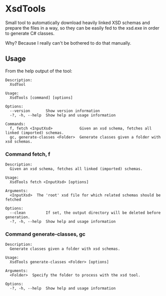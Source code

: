 # XsdTools
Small tool to automatically download heavily linked XSD schemas and prepare the files in a way, so they 
can be easily fed to the xsd.exe in order to generate C# classes.

Why? Because I really can't be bothered to do that manually.

## Usage
From the help output of the tool:

```
Description:
  XsdTool

Usage:
  XsdTools [command] [options]

Options:
  --version       Show version information
  -?, -h, --help  Show help and usage information

Commands:
  f, fetch <InputXsd>            Given an xsd schema, fetches all linked (imported) schemas.
  gc, generate-classes <Folder>  Generate classes given a folder with xsd schemas.

```

### Command fetch, f
```
Description:
  Given an xsd schema, fetches all linked (imported) schemas.

Usage:
  XsdTools fetch <InputXsd> [options]

Arguments:
  <InputXsd>  The 'root' xsd file for which related schemas should be fetched

Options:
  --clean         If set, the output directory will be deleted before generation.
  -?, -h, --help  Show help and usage information
```

### Command generate-classes, gc
```
Description:
  Generate classes given a folder with xsd schemas.

Usage:
  XsdTools generate-classes <Folder> [options]

Arguments:
  <Folder>  Specify the folder to process with the xsd tool.

Options:
  -?, -h, --help  Show help and usage information
```